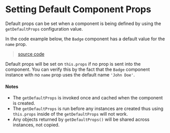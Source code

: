 # Setting Default Component Props

Default props can be set when a component is being defined by using the `getDefaultProps` configuration value.

In the code example below, the `Badge` component has a default value for the `name` prop.

> [source code](https://jsfiddle.net/jv5xrqc4/#tabs=js,result,html,resources)

Default props will be set on `this.props` if no prop is sent into the component. You can verify this by the fact that the `Badge` component instance with no `name` prop uses the default name `'John Doe'`.

#### Notes

* The `getDefaultProps` is invoked once and cached when the component is created.
* The `getDefaultProps` is run before any instances are created thus using `this.props` inside of the `getDefaultProps` will not work.
* Any objects returned by `getDefaultProps()` will be shared across instances, not copied.
